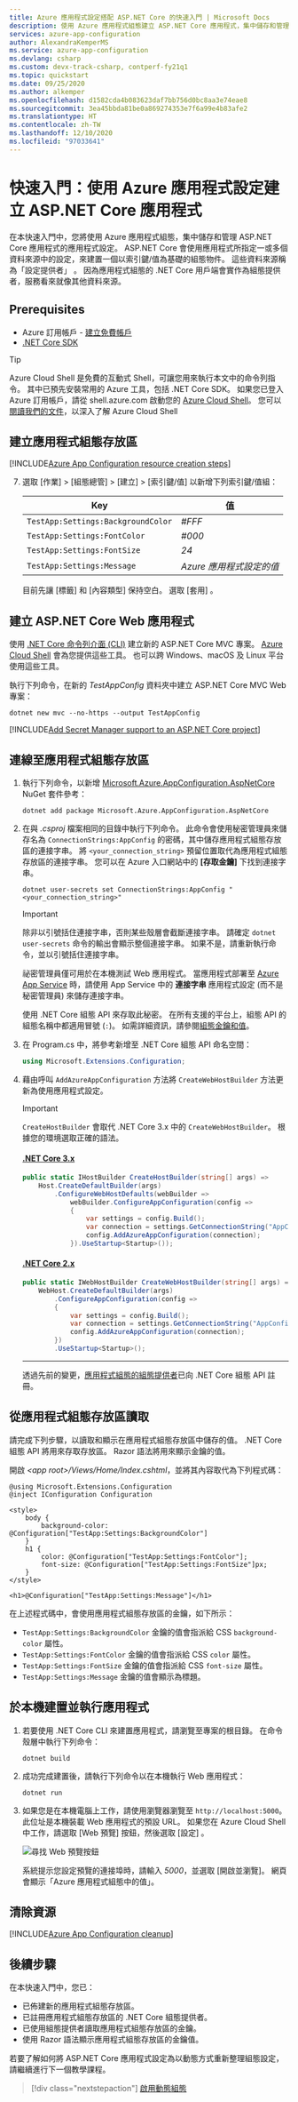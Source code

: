 ```yaml
---
title: Azure 應用程式設定搭配 ASP.NET Core 的快速入門 | Microsoft Docs
description: 使用 Azure 應用程式組態建立 ASP.NET Core 應用程式，集中儲存和管理 ASP.NET Core 應用程式的應用程式設定。
services: azure-app-configuration
author: AlexandraKemperMS
ms.service: azure-app-configuration
ms.devlang: csharp
ms.custom: devx-track-csharp, contperf-fy21q1
ms.topic: quickstart
ms.date: 09/25/2020
ms.author: alkemper
ms.openlocfilehash: d1582cda4b083623daf7bb756d0bc8aa3e74eae8
ms.sourcegitcommit: 3ea45bbda81be0a869274353e7f6a99e4b83afe2
ms.translationtype: HT
ms.contentlocale: zh-TW
ms.lasthandoff: 12/10/2020
ms.locfileid: "97033641"
---
```

# <a name="quickstart-create-an-aspnet-core-app-with-azure-app-configuration"></a>快速入門：使用 Azure 應用程式設定建立 ASP.NET Core 應用程式

在本快速入門中，您將使用 Azure 應用程式組態，集中儲存和管理 ASP.NET Core 應用程式的應用程式設定。 ASP.NET Core 會使用應用程式所指定一或多個資料來源中的設定，來建置一個以索引鍵/值為基礎的組態物件。 這些資料來源稱為「設定提供者」  。 因為應用程式組態的 .NET Core 用戶端會實作為組態提供者，服務看來就像其他資料來源。

## <a name="prerequisites"></a>Prerequisites

* Azure 訂用帳戶 - [建立免費帳戶](https://azure.microsoft.com/free/dotnet)
* [.NET Core SDK](https://dotnet.microsoft.com/download)

> [!TIP]
> Azure Cloud Shell 是免費的互動式 Shell，可讓您用來執行本文中的命令列指令。 其中已預先安裝常用的 Azure 工具，包括 .NET Core SDK。 如果您已登入 Azure 訂用帳戶，請從 shell.azure.com 啟動您的 [Azure Cloud Shell](https://shell.azure.com)。 您可以[閱讀我們的文件](../cloud-shell/overview.md)，以深入了解 Azure Cloud Shell

## <a name="create-an-app-configuration-store"></a>建立應用程式組態存放區

[!INCLUDE[Azure App Configuration resource creation steps](../../includes/azure-app-configuration-create.md)]

7. 選取 [作業] > [組態總管] > [建立] > [索引鍵/值] 以新增下列索引鍵/值組：

    | Key                                | 值                               |
    |------------------------------------|-------------------------------------|
    | `TestApp:Settings:BackgroundColor` | *#FFF*                              |
    | `TestApp:Settings:FontColor`       | *#000*                              |
    | `TestApp:Settings:FontSize`        | *24*                                |
    | `TestApp:Settings:Message`         | *Azure 應用程式設定的值* |

    目前先讓 [標籤] 和 [內容類型] 保持空白。 選取 [套用]  。

## <a name="create-an-aspnet-core-web-app"></a>建立 ASP.NET Core Web 應用程式

使用 [.NET Core 命令列介面 (CLI)](/dotnet/core/tools) 建立新的 ASP.NET Core MVC 專案。 [Azure Cloud Shell](https://shell.azure.com) 會為您提供這些工具。 也可以跨 Windows、macOS 及 Linux 平台使用這些工具。

執行下列命令，在新的 *TestAppConfig* 資料夾中建立 ASP.NET Core MVC Web 專案：

```dotnetcli
dotnet new mvc --no-https --output TestAppConfig
```

[!INCLUDE[Add Secret Manager support to an ASP.NET Core project](../../includes/azure-app-configuration-add-secret-manager.md)]

## <a name="connect-to-the-app-configuration-store"></a>連線至應用程式組態存放區

1. 執行下列命令，以新增 [Microsoft.Azure.AppConfiguration.AspNetCore](https://www.nuget.org/packages/Microsoft.Azure.AppConfiguration.AspNetCore) NuGet 套件參考：

    ```dotnetcli
    dotnet add package Microsoft.Azure.AppConfiguration.AspNetCore
    ```

1. 在與 *.csproj* 檔案相同的目錄中執行下列命令。 此命令會使用秘密管理員來儲存名為 `ConnectionStrings:AppConfig` 的密碼，其中儲存應用程式組態存放區的連接字串。 將 `<your_connection_string>` 預留位置取代為應用程式組態存放區的連接字串。 您可以在 Azure 入口網站中的 **[存取金鑰]** 下找到連接字串。

    ```dotnetcli
    dotnet user-secrets set ConnectionStrings:AppConfig "<your_connection_string>"
    ```

    > [!IMPORTANT]
    > 除非以引號括住連接字串，否則某些殼層會截斷連接字串。 請確定 `dotnet user-secrets` 命令的輸出會顯示整個連接字串。 如果不是，請重新執行命令，並以引號括住連接字串。

    祕密管理員僅可用於在本機測試 Web 應用程式。 當應用程式部署至 [Azure App Service](https://azure.microsoft.com/services/app-service/web) 時，請使用 App Service 中的 **連接字串** 應用程式設定 (而不是秘密管理員) 來儲存連接字串。

    使用 .NET Core 組態 API 來存取此秘密。 在所有支援的平台上，組態 API 的組態名稱中都適用冒號 (`:`)。 如需詳細資訊，請參閱[組態金鑰和值](/aspnet/core/fundamentals/configuration#configuration-keys-and-values)。

1. 在 Program.cs 中，將參考新增至 .NET Core 組態 API 命名空間：

    ```csharp
    using Microsoft.Extensions.Configuration;
    ```

1. 藉由呼叫 `AddAzureAppConfiguration` 方法將 `CreateWebHostBuilder` 方法更新為使用應用程式設定。

    > [!IMPORTANT]
    > `CreateHostBuilder` 會取代 .NET Core 3.x 中的 `CreateWebHostBuilder`。 根據您的環境選取正確的語法。

    #### <a name="net-core-3x"></a>[.NET Core 3.x](#tab/core3x)

    ```csharp
    public static IHostBuilder CreateHostBuilder(string[] args) =>
        Host.CreateDefaultBuilder(args)
            .ConfigureWebHostDefaults(webBuilder =>
                webBuilder.ConfigureAppConfiguration(config =>
                {
                    var settings = config.Build();
                    var connection = settings.GetConnectionString("AppConfig");
                    config.AddAzureAppConfiguration(connection);
                }).UseStartup<Startup>());
    ```

    #### <a name="net-core-2x"></a>[.NET Core 2.x](#tab/core2x)

    ```csharp
    public static IWebHostBuilder CreateWebHostBuilder(string[] args) =>
        WebHost.CreateDefaultBuilder(args)
            .ConfigureAppConfiguration(config =>
            {
                var settings = config.Build();
                var connection = settings.GetConnectionString("AppConfig");
                config.AddAzureAppConfiguration(connection);
            })
            .UseStartup<Startup>();
    ```

    ---

    透過先前的變更，[應用程式組態的組態提供者](/dotnet/api/Microsoft.Extensions.Configuration.AzureAppConfiguration)已向 .NET Core 組態 API 註冊。

## <a name="read-from-the-app-configuration-store"></a>從應用程式組態存放區讀取

請完成下列步驟，以讀取和顯示在應用程式組態存放區中儲存的值。 .NET Core 組態 API 將用來存取存放區。 Razor 語法將用來顯示金鑰的值。

開啟 *\<app root>/Views/Home/Index.cshtml*，並將其內容取代為下列程式碼：

```cshtml
@using Microsoft.Extensions.Configuration
@inject IConfiguration Configuration

<style>
    body {
        background-color: @Configuration["TestApp:Settings:BackgroundColor"]
    }
    h1 {
        color: @Configuration["TestApp:Settings:FontColor"];
        font-size: @Configuration["TestApp:Settings:FontSize"]px;
    }
</style>

<h1>@Configuration["TestApp:Settings:Message"]</h1>
```

在上述程式碼中，會使用應用程式組態存放區的金鑰，如下所示：

* `TestApp:Settings:BackgroundColor` 金鑰的值會指派給 CSS `background-color` 屬性。
* `TestApp:Settings:FontColor` 金鑰的值會指派給 CSS `color` 屬性。
* `TestApp:Settings:FontSize` 金鑰的值會指派給 CSS `font-size` 屬性。
* `TestApp:Settings:Message` 金鑰的值會顯示為標題。

## <a name="build-and-run-the-app-locally"></a>於本機建置並執行應用程式

1. 若要使用 .NET Core CLI 來建置應用程式，請瀏覽至專案的根目錄。 在命令殼層中執行下列命令：

    ```dotnetcli
    dotnet build
    ```

1. 成功完成建置後，請執行下列命令以在本機執行 Web 應用程式：

    ```dotnetcli
    dotnet run
    ```

1. 如果您是在本機電腦上工作，請使用瀏覽器瀏覽至 `http://localhost:5000`。 此位址是本機裝載 Web 應用程式的預設 URL。 如果您在 Azure Cloud Shell 中工作，請選取 [Web 預覽]  按鈕，然後選取 [設定]  。

    ![尋找 Web 預覽按鈕](./media/quickstarts/cloud-shell-web-preview.png)

    系統提示您設定預覽的連接埠時，請輸入 *5000*，並選取 [開啟並瀏覽]。 網頁會顯示「Azure 應用程式組態中的值」。

## <a name="clean-up-resources"></a>清除資源

[!INCLUDE[Azure App Configuration cleanup](../../includes/azure-app-configuration-cleanup.md)]

## <a name="next-steps"></a>後續步驟

在本快速入門中，您已：

* 已佈建新的應用程式組態存放區。
* 已註冊應用程式組態存放區的 .NET Core 組態提供者。
* 已使用組態提供者讀取應用程式組態存放區的金鑰。
* 使用 Razor 語法顯示應用程式組態存放區的金鑰值。

若要了解如何將 ASP.NET Core 應用程式設定為以動態方式重新整理組態設定，請繼續進行下一個教學課程。

> [!div class="nextstepaction"]
> [啟用動態組態](./enable-dynamic-configuration-aspnet-core.md)